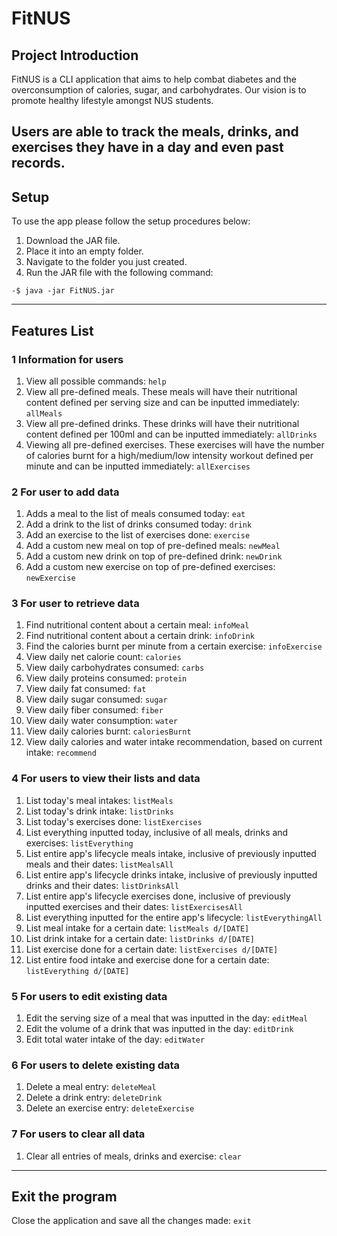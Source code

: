 # FitNUS
## Project Introduction
FitNUS is a CLI application that aims to help combat diabetes and the overconsumption of calories, sugar, and
carbohydrates. Our vision is to promote healthy lifestyle amongst NUS students.

Users are able to track the meals, drinks, and exercises they have in a day and even past records.
---  
## Setup
To use the app please follow the setup procedures below:
1. Download the JAR file.
2. Place it into an empty folder.
3. Navigate to the folder you just created.
4. Run the JAR file with the following command:
```
-$ java -jar FitNUS.jar
```

---  
## Features List
### 1 Information for users
1. View all possible commands: `help`
2. View all pre-defined meals. These meals will have their nutritional content defined per serving size and can
   be inputted immediately: `allMeals`
3. View all pre-defined drinks. These drinks will have their nutritional content defined per 100ml
   and can be inputted immediately: `allDrinks`
4. Viewing all pre-defined exercises. These exercises will have the number of calories burnt for a
   high/medium/low intensity workout defined per minute and can be inputted immediately: `allExercises`

### 2 For user to add data
1. Adds a meal to the list of meals consumed today: `eat`
2. Add a drink to the list of drinks consumed today: `drink`
3. Add an exercise to the list of exercises done: `exercise`
4. Add a custom new meal on top of pre-defined meals: `newMeal`
5. Add a custom new drink on top of pre-defined drink: `newDrink`
6. Add a custom new exercise on top of pre-defined exercises: `newExercise`

### 3 For user to retrieve data
1. Find nutritional content about a certain meal: `infoMeal`
2. Find nutritional content about a certain drink: `infoDrink`
3. Find the calories burnt per minute from a certain exercise: `infoExercise`
4. View daily net calorie count: `calories`
5. View daily carbohydrates consumed: `carbs`
6. View daily proteins consumed: `protein`
7. View daily fat consumed: `fat`
8. View daily sugar consumed: `sugar`
9. View daily fiber consumed: `fiber`
10. View daily water consumption: `water`
11. View daily calories burnt: `caloriesBurnt`
12. View daily calories and water intake recommendation, based on current intake: `recommend`

### 4 For users to view their lists and data
1. List today's meal intakes: `listMeals`
2. List today's drink intake: `listDrinks`
3. List today's exercises done: `listExercises`
4. List everything inputted today, inclusive of all meals, drinks and exercises: `listEverything`
5. List entire app's lifecycle meals intake, inclusive of previously inputted meals and their dates: `listMealsAll`
6. List entire app's lifecycle drinks intake, inclusive of previously inputted drinks and their dates: `listDrinksAll`
7. List entire app's lifecycle exercises done, inclusive of previously inputted exercises and their dates: `listExercisesAll`
8. List everything inputted for the entire app's lifecycle: `listEverythingAll`
9. List meal intake for a certain date: `listMeals d/[DATE]`
10. List drink intake for a certain date: `listDrinks d/[DATE]`
11. List exercise done for a certain date: `listExercises d/[DATE]`
12. List entire food intake and exercise done for a certain date: `listEverything d/[DATE]`

### 5 For users to edit existing data
1. Edit the serving size of a meal that was inputted in the day: `editMeal`
2. Edit the volume of a drink that was inputted in the day: `editDrink`
3. Edit total water intake of the day: `editWater`

### 6 For users to delete existing data
1. Delete a meal entry: `deleteMeal`
2. Delete a drink entry: `deleteDrink`
3. Delete an exercise entry: `deleteExercise`

### 7 For users to clear all data
1. Clear all entries of meals, drinks and exercise: `clear`
---  
## Exit the program
Close the application and save all the changes made: `exit`
